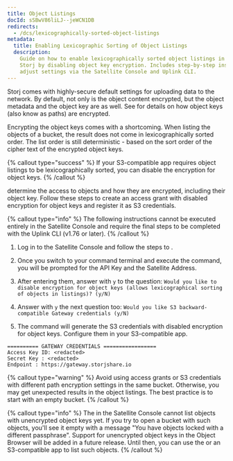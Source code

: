 ```yaml
---
title: Object Listings
docId: sSBwV86liLJ--jeWCN1DB
redirects:
  - /dcs/lexicographically-sorted-object-listings
metadata:
  title: Enabling Lexicographic Sorting of Object Listings
  description:
    Guide on how to enable lexicographically sorted object listings in
    Storj by disabling object key encryption. Includes step-by-step instructions to
    adjust settings via the Satellite Console and Uplink CLI.
---
```


Storj comes with highly-secure default settings for uploading data to the network. By default, not only is the object content encrypted, but the object metadata and the object key are as well. See [](docId:KEt1PX_a8sbmwGXI4IhT_) for details on how object keys (also know as paths) are encrypted.

Encrypting the object keys comes with a shortcoming. When listing the objects of a bucket, the result does not come in lexicographically sorted order. The list order is still deterministic - based on the sort order of the cipher text of the encrypted object keys.

{% callout type="success"  %}
If your S3-compatible app requires object listings to be lexicographically sorted, you can disable the encryption for object keys.
{% /callout %}

[](docId:XKib9SzjtEXTXWvdyYWX6) determine the access to objects and how they are encrypted, including their object key. Follow these steps to create an access grant with disabled encryption for object keys and register it as S3 credentials.

{% callout type="info"  %}
The following instructions cannot be executed entirely in the Satellite Console and require the final steps to be completed with the Uplink CLI (v1.76 or later).
{% /callout %}

1.  Log in to the Satellite Console and follow the steps to [](docId:OXSINcFRuVMBacPvswwNU).

2.  Once you switch to your command terminal and execute the [](docId:OuoKJl9KqbJVQB9Xkdy3g) command, you will be prompted for the API Key and the Satellite Address.

3.  After entering them, answer with `y` to the question:
    `Would you like to disable encryption for object keys (allows lexicographical sorting of objects in listings)? (y/N)`

4.  Answer with `y` the next question too:
    `Would you like S3 backward-compatible Gateway credentials (y/N)`

5.  The command will generate the S3 credentials with disabled encryption for object keys. Configure them in your S3-compatible app.

```
========== GATEWAY CREDENTIALS =================
Access Key ID: <redacted>
Secret Key : <redacted>
Endpoint : https://gateway.storjshare.io
```

{% callout type="warning"  %}
Avoid using access grants or S3 credentials with different path encryption settings in the same bucket. Otherwise, you may get unexpected results in the object listings. The best practice is to start with an empty bucket.
{% /callout %}

{% callout type="info"  %}
The [](docId:4oDAezF-FcfPr0WPl7knd) in the Satellite Console cannot list objects with unencrypted object keys yet. If you try to open a bucket with such objects, you'll see it empty with a message "You have objects locked with a different passphrase". Support for unencrypted object keys in the Object Browser will be added in a future release. Until then, you can use the [](docId:TC-N6QQVQg8w2cRqvEqEf) or an S3-compatible app to list such objects.
{% /callout %}

